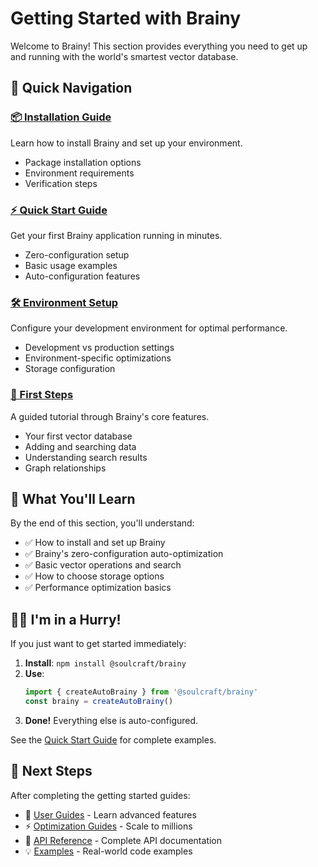 # Getting Started with Brainy

Welcome to Brainy! This section provides everything you need to get up and running with the world's smartest vector database.

## 🚀 Quick Navigation

### [📦 Installation Guide](installation.md)
Learn how to install Brainy and set up your environment.

- Package installation options
- Environment requirements
- Verification steps

### [⚡ Quick Start Guide](quick-start.md) 
Get your first Brainy application running in minutes.

- Zero-configuration setup
- Basic usage examples
- Auto-configuration features

### [🛠️ Environment Setup](environment-setup.md)
Configure your development environment for optimal performance.

- Development vs production settings
- Environment-specific optimizations
- Storage configuration

### [👶 First Steps](first-steps.md)
A guided tutorial through Brainy's core features.

- Your first vector database
- Adding and searching data
- Understanding search results
- Graph relationships

## 🎯 What You'll Learn

By the end of this section, you'll understand:

- ✅ How to install and set up Brainy
- ✅ Brainy's zero-configuration auto-optimization
- ✅ Basic vector operations and search
- ✅ How to choose storage options
- ✅ Performance optimization basics

## 🏃‍♂️ I'm in a Hurry!

If you just want to get started immediately:

1. **Install**: `npm install @soulcraft/brainy`
2. **Use**: 
   ```typescript
   import { createAutoBrainy } from '@soulcraft/brainy'
   const brainy = createAutoBrainy()
   ```
3. **Done!** Everything else is auto-configured.

See the [Quick Start Guide](quick-start.md) for complete examples.

## 🔄 Next Steps

After completing the getting started guides:

- 📖 [User Guides](../user-guides/) - Learn advanced features
- ⚡ [Optimization Guides](../optimization-guides/) - Scale to millions
- 🔧 [API Reference](../api-reference/) - Complete API documentation
- 💡 [Examples](../examples/) - Real-world code examples